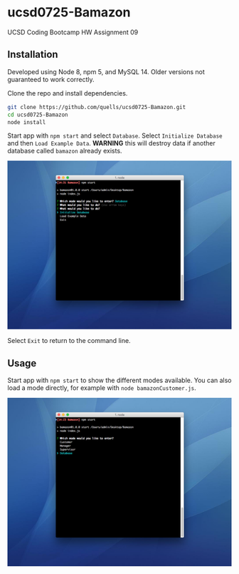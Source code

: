 # ucsd0725-Bamazon

UCSD Coding Bootcamp HW Assignment 09

## Installation

Developed using Node 8, npm 5, and MySQL 14. Older versions not guaranteed to work correctly.

Clone the repo and install dependencies.

```bash
git clone https://github.com/quells/ucsd0725-Bamazon.git
cd ucsd0725-Bamazon
node install
```

Start app with `npm start` and select `Database`. Select `Initialize Database` and then `Load Example Data`. **WARNING** this will destroy data if another database called `bamazon` already exists.

![Initialize Database and Load Example Data](screenshots/02%20Initialize.png)

Select `Exit` to return to the command line.

## Usage

Start app with `npm start` to show the different modes available. You can also load a mode directly, for example with `node bamazonCustomer.js`.

![Mode Menu](screenshots/01%20Database.png)
